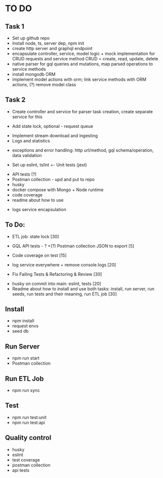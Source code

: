 # TO DO

## Task 1 

+ Set up github repo
+ Install node, ts, server dep, npm init
+ create http server and graphql endpoint
+ encapsulate controller, service, model logic + mock implementation for CRUD requests and service method CRUD = create, read, update, delete 
+ native parser for gql queries and mutations, map parsed operations to service methods
+ install mongodb ORM
+ implement model actions with orm; link service methods with ORM actions, (?) remove model class


## Task 2
+ Create controller and service for parser task creation, create separate service for this
- Add state lock, optional - request queue
+ Implement stream download and ingesting
+ Logs and statistics


- exceptions and error handling: http url/method, gql schema/operation, data validation
+ Set up eslint, tslint
+- Unit tests (jest)
- API tests (?)
- Postman collection - upd and put to repo
- husky
- docker compose with Mongo + Node runtime
- code coverage
- readme about how to use
+ logs service encapsulation

## To Do:

+ ETL job: state lock [30]
+ GQL API tests - ? 
+(?) Postman collection JSON to export [5]
+ Code coverage on test [15]
+ log service everywhere + remove console.logs [20]

+ Fix Failing Tests & Refactoring & Review [30]
- husky on commit into main: eslint, tests [20]
- Readme about how to install and use both tasks: install, run server, run seeds, run tests and their meaning, run ETL job [30]


## Install
- npm install
- request envs
- seed db

## Run Server
- npm run start
- Postman collection

## Run ETL Job
- npm run sync

## Test
- npm run test:unit
- npm run test:api


## Quality control
- husky
- eslint
- test coverage
- postman collection
- api tests
